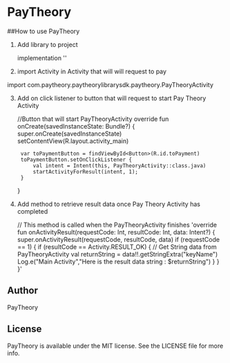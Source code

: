 # PayTheory

##How to use PayTheory

1. Add library to project

    implementation ''

2. import Activity in Activity that will will request to pay

import com.paytheory.paytheorylibrarysdk.paytheory.PayTheoryActivity

3. Add on click listener to button that will request to start Pay Theory Activity

    //Button that will start PayTheoryActivity
    override fun onCreate(savedInstanceState: Bundle?) {
        super.onCreate(savedInstanceState)
        setContentView(R.layout.activity_main)


        var toPaymentButton = findViewById<Button>(R.id.toPayment)
        toPaymentButton.setOnClickListener {
            val intent = Intent(this, PayTheoryActivity::class.java)
            startActivityForResult(intent, 1);
        }
    }

4. Add method to retrieve result data once Pay Theory Activity has completed

    // This method is called when the PayTheoryActivity finishes
    'override fun onActivityResult(requestCode: Int, resultCode: Int, data: Intent?) {
        super.onActivityResult(requestCode, resultCode, data)
        if (requestCode == 1) {
            if (resultCode == Activity.RESULT_OK) {
                // Get String data from PayTheoryActivity
                val returnString = data!!.getStringExtra("keyName")
                Log.e("Main Activity","Here is the result data string : $returnString")
            }
        }
    }'




## Author

PayTheory

## License

PayTheory is available under the MIT license. See the LICENSE file for more info.